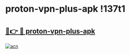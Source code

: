 # proton-vpn-plus-apk !137t1

# <h2><a href="https://ef40ve.esa.edu.pl?title=proton-vpn-plus-apk&ref=137t1">🔗👉 🔴 proton-vpn-plus-apk</a></h2>

[![acn](https://github.com/user-attachments/assets/0f9c940e-d8b0-45ae-aac7-cd30a18b3e1c)](https://ef40ve.esa.edu.pl?title=proton-vpn-plus-apk&ref=137t1)

